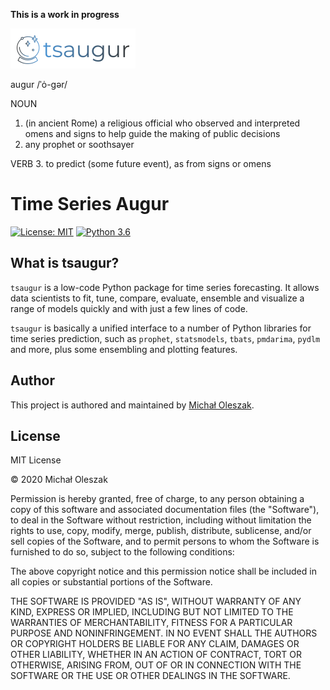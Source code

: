 **This is a work in progress**

![](img/logo.png)

augur /ˈȯ-gər/

NOUN
1. (in ancient Rome) a religious official who observed and interpreted omens and signs to help guide the making of public decisions
2. any prophet or soothsayer

VERB
3. to predict (some future event), as from signs or omens

# Time Series Augur
[![License: MIT](https://img.shields.io/badge/License-MIT-blue.svg)](https://opensource.org/licenses/MIT)
[![Python 3.6](https://img.shields.io/badge/python-3.7-blue.svg)](https://www.python.org/downloads/release/python-360/)


## What is tsaugur?
`tsaugur` is a low-code Python package for time series forecasting. It allows data scientists to fit, tune, compare, evaluate, ensemble  and visualize a range of models quickly and with just a few lines of code.  

`tsaugur` is basically a unified interface to a number of Python libraries for time series prediction, such as `prophet`, `statsmodels`, `tbats`, `pmdarima`, `pydlm` and more, plus some ensembling and plotting features.


## Author
This project is authored and maintained by [Michał Oleszak](https://michaloleszak.github.io/).

## License
MIT License

© 2020 Michał Oleszak

Permission is hereby granted, free of charge, to any person obtaining a copy
of this software and associated documentation files (the "Software"), to deal
in the Software without restriction, including without limitation the rights
to use, copy, modify, merge, publish, distribute, sublicense, and/or sell
copies of the Software, and to permit persons to whom the Software is
furnished to do so, subject to the following conditions:

The above copyright notice and this permission notice shall be included in all
copies or substantial portions of the Software.

THE SOFTWARE IS PROVIDED "AS IS", WITHOUT WARRANTY OF ANY KIND, EXPRESS OR
IMPLIED, INCLUDING BUT NOT LIMITED TO THE WARRANTIES OF MERCHANTABILITY,
FITNESS FOR A PARTICULAR PURPOSE AND NONINFRINGEMENT. IN NO EVENT SHALL THE
AUTHORS OR COPYRIGHT HOLDERS BE LIABLE FOR ANY CLAIM, DAMAGES OR OTHER
LIABILITY, WHETHER IN AN ACTION OF CONTRACT, TORT OR OTHERWISE, ARISING FROM,
OUT OF OR IN CONNECTION WITH THE SOFTWARE OR THE USE OR OTHER DEALINGS IN THE
SOFTWARE. 

